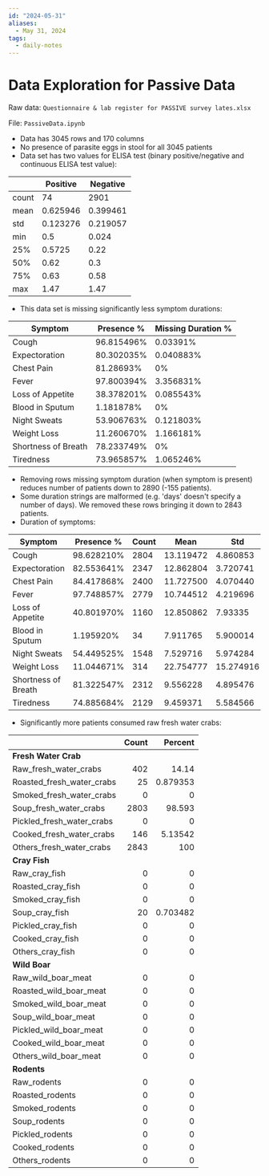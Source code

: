 ```yaml
---
id: "2024-05-31"
aliases:
  - May 31, 2024
tags:
  - daily-notes
---
```


# Data Exploration for Passive Data

Raw data: `Questionnaire & lab register for PASSIVE survey lates.xlsx`

File: `PassiveData.ipynb`
- Data has 3045 rows and 170 columns
- No presence of parasite eggs in stool for all 3045 patients
- Data set has two values for ELISA test (binary positive/negative and continuous ELISA test value):

| | Positive | Negative |
|-| -------- | -------- |
| count | 74 | 2901 |
| mean | 0.625946 | 0.399461 |
| std | 0.123276 | 0.219057 |
| min | 0.5 | 0.024 |
| 25% | 0.5725 | 0.22 |
| 50% | 0.62 | 0.3 |
| 75% | 0.63 | 0.58 |
| max | 1.47 | 1.47 |

- This data set is missing significantly less symptom durations:

| Symptom | Presence % | Missing Duration % |
| ------- | ---------- | ------------------ |
| Cough   | 96.815496% | 0.03391%           |
| Expectoration | 80.302035% | 0.040883%    |
| Chest Pain | 81.28693% | 0%               |
| Fever   | 97.800394% | 3.356831%          |
| Loss of Appetite | 38.378201% | 0.085543% |
| Blood in Sputum | 1.181878% | 0%          |
| Night Sweats | 53.906763% | 0.121803%     |
| Weight Loss | 11.260670%  | 1.166181%     |
| Shortness of Breath | 78.233749% | 0%     |
| Tiredness   | 73.965857% | 1.065246%      |

- Removing rows missing symptom duration (when symptom is present) reduces number of patients down to 2890 (-155 patients).
- Some duration strings are malformed (e.g. 'days' doesn't specify a number of days). We removed these rows bringing it down to 2843 patients.
- Duration of symptoms:

| Symptom | Presence % | Count | Mean | Std | Min | Max |
| ------- | ---------- | ----- | ---- | --- | --- | --- |
| Cough   | 98.628210% | 2804  | 13.119472 | 4.860853 | 2 | 28 |
| Expectoration | 82.553641% | 2347 | 12.862804 | 3.720741 | 2 | 28 |
| Chest Pain | 84.417868% | 2400 | 11.727500 | 4.070440 | 1 | 21 |
| Fever | 97.748857% | 2779 | 10.744512 | 4.219696 | 2 | 21 | 
| Loss of Appetite | 40.801970% | 1160 | 12.850862 | 7.93335 | 1 | 30 |
| Blood in Sputum | 1.195920% | 34 | 7.911765 | 5.900014 | 2 | 14 |
| Night Sweats | 54.449525% | 1548 | 7.529716 | 5.974284 | 2 | 30 |
| Weight Loss | 11.044671% | 314 | 22.754777 | 15.274916 | 1 | 90 |
| Shortness of Breath | 81.322547% | 2312 | 9.556228 | 4.895476 | 1 | 21 |
| Tiredness | 74.885684% | 2129 | 9.459371 | 5.584566 | 1 | 30 |

- Significantly more patients consumed raw fresh water crabs:

|                           |   Count |    Percent |
|:--------------------------|--------:|-----------:|
| **Fresh Water Crab**                             |
| Raw_fresh_water_crabs     |     402 |  14.14     |
| Roasted_fresh_water_crabs |      25 |   0.879353 |
| Smoked_fresh_water_crabs  |       0 |   0        |
| Soup_fresh_water_crabs    |    2803 |  98.593    |
| Pickled_fresh_water_crabs |       0 |   0        |
| Cooked_fresh_water_crabs  |     146 |   5.13542  |
| Others_fresh_water_crabs  |    2843 | 100        |
| **Cray Fish**                                    |
| Raw_cray_fish             |       0 |   0        |
| Roasted_cray_fish         |       0 |   0        |
| Smoked_cray_fish          |       0 |   0        |
| Soup_cray_fish            |      20 |   0.703482 |
| Pickled_cray_fish         |       0 |   0        |
| Cooked_cray_fish          |       0 |   0        |
| Others_cray_fish          |       0 |   0        |
| **Wild Boar**                                    |
| Raw_wild_boar_meat        |       0 |   0        |
| Roasted_wild_boar_meat    |       0 |   0        |
| Smoked_wild_boar_meat     |       0 |   0        |
| Soup_wild_boar_meat       |       0 |   0        |
| Pickled_wild_boar_meat    |       0 |   0        |
| Cooked_wild_boar_meat     |       0 |   0        |
| Others_wild_boar_meat     |       0 |   0        |
| **Rodents**                                      |
| Raw_rodents               |       0 |   0        |
| Roasted_rodents           |       0 |   0        |
| Smoked_rodents            |       0 |   0        |
| Soup_rodents              |       0 |   0        |
| Pickled_rodents           |       0 |   0        |
| Cooked_rodents            |       0 |   0        |
| Others_rodents            |       0 |   0        |

